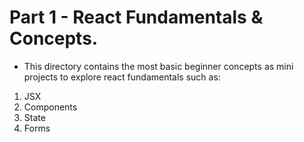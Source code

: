 # Part 1 - React Fundamentals & Concepts.

- This directory contains the most basic beginner concepts as mini projects to explore react fundamentals such as:

1. JSX
2. Components
3. State
4. Forms
